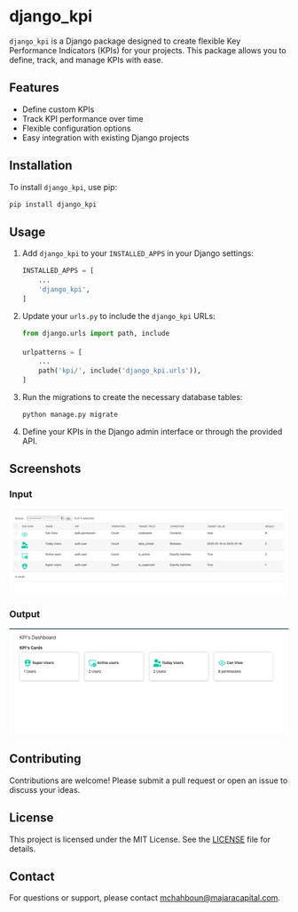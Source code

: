 # django_kpi

`django_kpi` is a Django package designed to create flexible Key Performance Indicators (KPIs) for your projects. This package allows you to define, track, and manage KPIs with ease.

## Features

- Define custom KPIs
- Track KPI performance over time
- Flexible configuration options
- Easy integration with existing Django projects

## Installation

To install `django_kpi`, use pip:

```bash
pip install django_kpi
```

## Usage

1. Add `django_kpi` to your `INSTALLED_APPS` in your Django settings:

    ```python
    INSTALLED_APPS = [
        ...
        'django_kpi',
    ]
    ```

2. Update your `urls.py` to include the `django_kpi` URLs:

    ```python
    from django.urls import path, include

    urlpatterns = [
        ...
        path('kpi/', include('django_kpi.urls')),
    ]
    ```

3. Run the migrations to create the necessary database tables:

    ```bash
    python manage.py migrate
    ```

4. Define your KPIs in the Django admin interface or through the provided API.

## Screenshots

### Input

![Input](input.png)

### Output

![Output](output.png)

## Contributing

Contributions are welcome! Please submit a pull request or open an issue to discuss your ideas.

## License

This project is licensed under the MIT License. See the [LICENSE](LICENSE) file for details.

## Contact

For questions or support, please contact [mchahboun@majaracapital.com](mailto:mchahboun@majaracapital.com).
